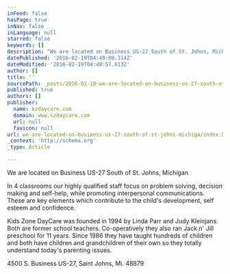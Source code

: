 ```yaml
---
inFeed: false
hasPage: true
inNav: false
inLanguage: null
starred: false
keywords: []
description: "We are located on Business US-27 South of St. Johns, Michigan   In 4 classrooms our highly qualified staff\_ focus on problem solving, decision making and self-h"
datePublished: '2016-02-19T04:49:08.314Z'
dateModified: '2016-02-19T04:48:57.013Z'
author: []
title: ''
sourcePath: _posts/2016-02-18-we-are-located-on-business-us-27-south-of-st-johns-michiga.md
published: true
authors: []
publisher:
  name: kzdaycare.com
  domain: www.kzdaycare.com
  url: null
  favicon: null
url: we-are-located-on-business-us-27-south-of-st-johns-michiga/index.html
_context: 'http://schema.org'
_type: Article

---
```

We are located on Business US-27 South of St. Johns, Michigan 

In 4 classrooms our highly qualified staff  focus on problem solving, decision making and self-help, while promoting interpersonal communications.  These are key elements which contribute to the child's development, self esteem and confidence. 

Kids Zone DayCare was founded in 1994 by Linda Parr and Judy Kleinjans.  Both are former school teachers.  Co-operatively they also ran Jack n' Jill preschool for 11 years.  Since 1986 they have taught hundreds of children and both have children and grandchildren of their own so they totally understand today's parenting issues. 

4500 S. Business US-27, Saint Johns, Mi. 48879